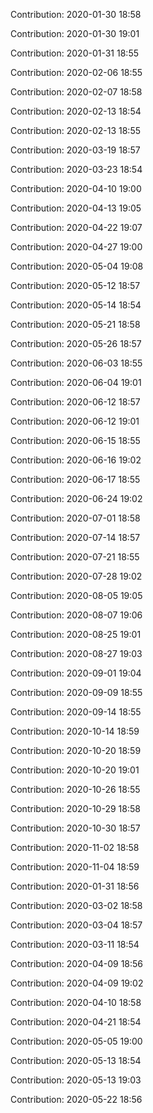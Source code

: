 Contribution: 2020-01-30 18:58

Contribution: 2020-01-30 19:01

Contribution: 2020-01-31 18:55

Contribution: 2020-02-06 18:55

Contribution: 2020-02-07 18:58

Contribution: 2020-02-13 18:54

Contribution: 2020-02-13 18:55

Contribution: 2020-03-19 18:57

Contribution: 2020-03-23 18:54

Contribution: 2020-04-10 19:00

Contribution: 2020-04-13 19:05

Contribution: 2020-04-22 19:07

Contribution: 2020-04-27 19:00

Contribution: 2020-05-04 19:08

Contribution: 2020-05-12 18:57

Contribution: 2020-05-14 18:54

Contribution: 2020-05-21 18:58

Contribution: 2020-05-26 18:57

Contribution: 2020-06-03 18:55

Contribution: 2020-06-04 19:01

Contribution: 2020-06-12 18:57

Contribution: 2020-06-12 19:01

Contribution: 2020-06-15 18:55

Contribution: 2020-06-16 19:02

Contribution: 2020-06-17 18:55

Contribution: 2020-06-24 19:02

Contribution: 2020-07-01 18:58

Contribution: 2020-07-14 18:57

Contribution: 2020-07-21 18:55

Contribution: 2020-07-28 19:02

Contribution: 2020-08-05 19:05

Contribution: 2020-08-07 19:06

Contribution: 2020-08-25 19:01

Contribution: 2020-08-27 19:03

Contribution: 2020-09-01 19:04

Contribution: 2020-09-09 18:55

Contribution: 2020-09-14 18:55

Contribution: 2020-10-14 18:59

Contribution: 2020-10-20 18:59

Contribution: 2020-10-20 19:01

Contribution: 2020-10-26 18:55

Contribution: 2020-10-29 18:58

Contribution: 2020-10-30 18:57

Contribution: 2020-11-02 18:58

Contribution: 2020-11-04 18:59

Contribution: 2020-01-31 18:56

Contribution: 2020-03-02 18:58

Contribution: 2020-03-04 18:57

Contribution: 2020-03-11 18:54

Contribution: 2020-04-09 18:56

Contribution: 2020-04-09 19:02

Contribution: 2020-04-10 18:58

Contribution: 2020-04-21 18:54

Contribution: 2020-05-05 19:00

Contribution: 2020-05-13 18:54

Contribution: 2020-05-13 19:03

Contribution: 2020-05-22 18:56

